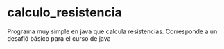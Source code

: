 # calculo_resistencia
Programa muy simple en java que calcula resistencias. Corresponde a un desafió básico para el curso de java
